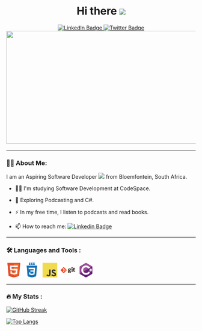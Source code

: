<div id="header" align="center">
  <h1>
  Hi there
  <img src="https://media.giphy.com/media/hvRJCLFzcasrR4ia7z/giphy.gif" width="30px"/>
</h1>
  <div id="badges">
    <a href="https://www.linkedin.com/in/katlego-maphango/">
      <img src="https://img.shields.io/badge/LinkedIn-blue?style=for-the-badge&logo=linkedin&logoColor=white" alt="LinkedIn Badge"/>
    </a>
    <a href="https://twitter.com/mmmm23q1">
      <img src="https://img.shields.io/badge/Twitter-blue?style=for-the-badge&logo=twitter&logoColor=white" alt="Twitter Badge"/>
    </a>
  </div>
</div>

<!--### Hi there 👋, Im an aspiring software developer currently studying software development full time at CodeSpace.-->

<div align="center">
  <img src="https://media.giphy.com/media/dWesBcTLavkZuG35MI/giphy.gif" width="600" height="300"/>
</div>

---


### 👨‍💻 About Me:
I am an Aspiring Software Developer <img src="https://media.giphy.com/media/WUlplcMpOCEmTGBtBW/giphy.gif" width="30"> from Bloemfontein, South Africa.

- 🧑‍🎓 I'm studying Software Development at CodeSpace.

- 🌱 Exploring Podcasting and C#.

- ⚡ In my free time, I listen to podcasts and read books.

- 📫 How to reach me: [![Linkedin Badge](https://img.shields.io/badge/-kakbar-blue?style=flat&logo=Linkedin&logoColor=white)](https://www.linkedin.com/in/katlego-maphango/)


---

### :hammer_and_wrench: Languages and Tools :
<div>
  <img src="https://github.com/devicons/devicon/blob/master/icons/html5/html5-original.svg" title="HTML5" alt="HTML" width="40" height="40"/>&nbsp;
  <img src="https://github.com/devicons/devicon/blob/master/icons/css3/css3-plain-wordmark.svg"  title="CSS3" alt="CSS" width="40" height="40"/>&nbsp;
  <img src="https://github.com/devicons/devicon/blob/master/icons/javascript/javascript-original.svg" title="JavaScript" alt="JavaScript" width="40" height="40"/>&nbsp;
  <img src="https://github.com/devicons/devicon/blob/master/icons/git/git-original-wordmark.svg" title="Git" **alt="Git" width="40" height="40"/>&nbsp;
  <img src="https://github.com/devicons/devicon/blob/master/icons/csharp/csharp-original.svg" title="CSharp" alt="CSharp" width="40" height="40"/>
</div>

---

### :fire: My Stats :

[![GitHub Streak](http://github-readme-streak-stats.herokuapp.com?user=katlegomaphango&theme=transparent&border_radius=5&exclude_days=Sun)](https://git.io/streak-stats)

[![Top Langs](https://github-readme-stats.vercel.app/api/top-langs/?username=katlegomaphango&layout=compact&theme=vision-friendly-dark)](https://github.com/anuraghazra/github-readme-stats)



<!--
**katlegomaphango/katlegomaphango** is a ✨ _special_ ✨ repository because its `README.md` (this file) appears on your GitHub profile.

Here are some ideas to get you started:

- 🔭 I’m currently working on ...
- 🌱 I’m currently learning ...
- 👯 I’m looking to collaborate on ...
- 🤔 I’m looking for help with ...
- 💬 Ask me about ...
- 📫 How to reach me: ...
- 😄 Pronouns: ...
- ⚡ Fun fact: ...
-->
